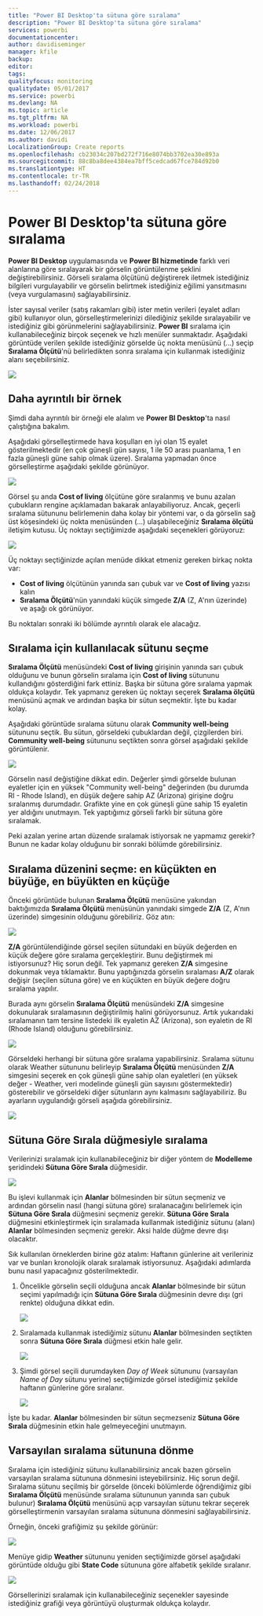 ```yaml
---
title: "Power BI Desktop'ta sütuna göre sıralama"
description: "Power BI Desktop'ta sütuna göre sıralama"
services: powerbi
documentationcenter: 
author: davidiseminger
manager: kfile
backup: 
editor: 
tags: 
qualityfocus: monitoring
qualitydate: 05/01/2017
ms.service: powerbi
ms.devlang: NA
ms.topic: article
ms.tgt_pltfrm: NA
ms.workload: powerbi
ms.date: 12/06/2017
ms.author: davidi
LocalizationGroup: Create reports
ms.openlocfilehash: cb23034c207bd272f716e8074bb3702ea30e893a
ms.sourcegitcommit: 88c8ba8dee4384ea7bff5cedcad67fce784d92b0
ms.translationtype: HT
ms.contentlocale: tr-TR
ms.lasthandoff: 02/24/2018
---
```

# <a name="sort-by-column-in-power-bi-desktop"></a>Power BI Desktop'ta sütuna göre sıralama
**Power BI Desktop** uygulamasında ve **Power BI hizmetinde** farklı veri alanlarına göre sıralayarak bir görselin görüntülenme şeklini değiştirebilirsiniz. Görseli sıralama ölçütünü değiştirerek iletmek istediğiniz bilgileri vurgulayabilir ve görselin belirtmek istediğiniz eğilimi yansıtmasını (veya vurgulamasını) sağlayabilirsiniz.

İster sayısal veriler (satış rakamları gibi) ister metin verileri (eyalet adları gibi) kullanıyor olun, görselleştirmelerinizi dilediğiniz şekilde sıralayabilir ve istediğiniz gibi görünmelerini sağlayabilirsiniz.  **Power BI** sıralama için kullanabileceğiniz birçok seçenek ve hızlı menüler sunmaktadır. Aşağıdaki görüntüde verilen şekilde istediğiniz görselde üç nokta menüsünü (...) seçip **Sıralama Ölçütü**'nü belirledikten sonra sıralama için kullanmak istediğiniz alanı seçebilirsiniz.

![](media/desktop-sort-by-column/sortbycolumn_2.png)

## <a name="more-depth-and-an-example"></a>Daha ayrıntılı bir örnek
Şimdi daha ayrıntılı bir örneği ele alalım ve **Power BI Desktop**'ta nasıl çalıştığına bakalım.

Aşağıdaki görselleştirmede hava koşulları en iyi olan 15 eyalet gösterilmektedir (en çok güneşli gün sayısı, 1 ile 50 arası puanlama, 1 en fazla güneşli güne sahip olmak üzere). Sıralama yapmadan önce görselleştirme aşağıdaki şekilde görünüyor.

![](media/desktop-sort-by-column/sortbycolumn_1.png)

Görsel şu anda **Cost of living** ölçütüne göre sıralanmış ve bunu azalan çubukların rengine açıklamadan bakarak anlayabiliyoruz. Ancak, geçerli sıralama sütununu belirlemenin daha kolay bir yöntemi var, o da görselin sağ üst köşesindeki üç nokta menüsünden (...) ulaşabileceğiniz **Sıralama ölçütü** iletişim kutusu. Üç noktayı seçtiğimizde aşağıdaki seçenekleri görüyoruz:

![](media/desktop-sort-by-column/sortbycolumn_2.png)

Üç noktayı seçtiğinizde açılan menüde dikkat etmeniz gereken birkaç nokta var:

* **Cost of living** ölçütünün yanında sarı çubuk var ve **Cost of living** yazısı kalın
* **Sıralama Ölçütü**'nün yanındaki küçük simgede **Z/A** (Z, A'nın üzerinde) ve aşağı ok görünüyor.

Bu noktaları sonraki iki bölümde ayrıntılı olarak ele alacağız.

## <a name="selecting-which-column-to-use-for-sorting"></a>Sıralama için kullanılacak sütunu seçme
**Sıralama Ölçütü** menüsündeki **Cost of living** girişinin yanında sarı çubuk olduğunu ve bunun görselin sıralama için **Cost of living** sütununu kullandığını gösterdiğini fark ettiniz. Başka bir sütuna göre sıralama yapmak oldukça kolaydır. Tek yapmanız gereken üç noktayı seçerek **Sıralama ölçütü** menüsünü açmak ve ardından başka bir sütun seçmektir. İşte bu kadar kolay.

Aşağıdaki görüntüde sıralama sütunu olarak **Community well-being** sütununu seçtik. Bu sütun, görseldeki çubuklardan değil, çizgilerden biri. **Community well-being** sütununu seçtikten sonra görsel aşağıdaki şekilde görüntülenir.

![](media/desktop-sort-by-column/sortbycolumn_3.png)

Görselin nasıl değiştiğine dikkat edin. Değerler şimdi görselde bulunan eyaletler için en yüksek "Community well-being" değerinden (bu durumda RI - Rhode Island), en düşük değere sahip AZ (Arizona) girişine doğru sıralanmış durumdadır. Grafikte yine en çok güneşli güne sahip 15 eyaletin yer aldığını unutmayın. Tek yaptığımız görseli farklı bir sütuna göre sıralamak.

Peki azalan yerine artan düzende sıralamak istiyorsak ne yapmamız gerekir? Bunun ne kadar kolay olduğunu bir sonraki bölümde görebilirsiniz.

## <a name="selecting-the-sort-order---smallest-to-largest-largest-to-smallest"></a>Sıralama düzenini seçme: en küçükten en büyüğe, en büyükten en küçüğe
Önceki görüntüde bulunan **Sıralama Ölçütü** menüsüne yakından baktığımızda **Sıralama Ölçütü** menüsünün yanındaki simgede **Z/A** (Z, A'nın üzerinde) simgesinin olduğunu görebiliriz. Göz atın:

![](media/desktop-sort-by-column/sortbycolumn_4.png)

**Z/A** görüntülendiğinde görsel seçilen sütundaki en büyük değerden en küçük değere göre sıralama gerçekleştirir. Bunu değiştirmek mi istiyorsunuz? Hiç sorun değil. Tek yapmanız gereken **Z/A** simgesine dokunmak veya tıklamaktır. Bunu yaptığınızda görselin sıralaması **A/Z** olarak değişir (seçilen sütuna göre) ve en küçükten en büyük değere doğru sıralama yapılır.

Burada aynı görselin **Sıralama Ölçütü** menüsündeki **Z/A** simgesine dokunularak sıralamasının değiştirilmiş halini görüyorsunuz. Artık yukarıdaki sıralamanın tam tersine listedeki ilk eyaletin AZ (Arizona), son eyaletin de RI (Rhode Island) olduğunu görebilirsiniz.

![](media/desktop-sort-by-column/sortbycolumn_5.png)

Görseldeki herhangi bir sütuna göre sıralama yapabilirsiniz. Sıralama sütunu olarak Weather sütununu belirleyip **Sıralama Ölçütü** menüsünden **Z/A** simgesini seçerek en çok güneşli güne sahip olan eyaletleri (en yüksek değer - Weather, veri modelinde güneşli gün sayısını göstermektedir) gösterebilir ve görseldeki diğer sütunların aynı kalmasını sağlayabiliriz. Bu ayarların uygulandığı görseli aşağıda görebilirsiniz.

![](media/desktop-sort-by-column/sortbycolumn_6.png)

## <a name="sort-using-the-sort-by-column-button"></a>Sütuna Göre Sırala düğmesiyle sıralama
Verilerinizi sıralamak için kullanabileceğiniz bir diğer yöntem de **Modelleme** şeridindeki **Sütuna Göre Sırala** düğmesidir.

![](media/desktop-sort-by-column/sortbycolumn_8.png)

Bu işlevi kullanmak için **Alanlar** bölmesinden bir sütun seçmeniz ve ardından görselin nasıl (hangi sütuna göre) sıralanacağını belirlemek için **Sütuna Göre Sırala** düğmesini seçmeniz gerekir. **Sütuna Göre Sırala** düğmesini etkinleştirmek için sıralamada kullanmak istediğiniz sütunu (alanı) **Alanlar** bölmesinden seçmeniz gerekir. Aksi halde düğme devre dışı olacaktır.

Sık kullanılan örneklerden birine göz atalım: Haftanın günlerine ait verileriniz var ve bunları kronolojik olarak sıralamak istiyorsunuz. Aşağıdaki adımlarda bunu nasıl yapacağınız gösterilmektedir.

1. Öncelikle görselin seçili olduğuna ancak **Alanlar** bölmesinde bir sütun seçimi yapılmadığı için **Sütuna Göre Sırala** düğmesinin devre dışı (gri renkte) olduğuna dikkat edin.
   
   ![](media/desktop-sort-by-column/sortbycolumn_9a.png)
2. Sıralamada kullanmak istediğimiz sütunu **Alanlar** bölmesinden seçtikten sonra **Sütuna Göre Sırala** düğmesi etkin hale gelir.
   
   ![](media/desktop-sort-by-column/sortbycolumn_10.png)
3. Şimdi görsel seçili durumdayken *Day of Week* sütununu (varsayılan *Name of Day* sütunu yerine) seçtiğimizde görsel istediğimiz şekilde haftanın günlerine göre sıralanır.
   
   ![](media/desktop-sort-by-column/sortbycolumn_11.png)

İşte bu kadar. **Alanlar** bölmesinden bir sütun seçmezseniz **Sütuna Göre Sırala** düğmesinin etkin hale gelmeyeceğini unutmayın.

## <a name="getting-back-to-default-column-for-sorting"></a>Varsayılan sıralama sütununa dönme
Sıralama için istediğiniz sütunu kullanabilirsiniz ancak bazen görselin varsayılan sıralama sütununa dönmesini isteyebilirsiniz. Hiç sorun değil. Sıralama sütunu seçilmiş bir görselde (önceki bölümlerde öğrendiğimiz gibi **Sıralama Ölçütü** menüsünde sıralama sütununun yanında sarı çubuk bulunur) **Sıralama Ölçütü** menüsünü açıp varsayılan sütunu tekrar seçerek görselleştirmenin varsayılan sıralama sütununa dönmesini sağlayabilirsiniz.

Örneğin, önceki grafiğimiz şu şekilde görünür:

![](media/desktop-sort-by-column/sortbycolumn_6.png)

Menüye gidip **Weather** sütununu yeniden seçtiğimizde görsel aşağıdaki görüntüde olduğu gibi **State Code** sütununa göre alfabetik şekilde sıralanır.

![](media/desktop-sort-by-column/sortbycolumn_7.png)

Görsellerinizi sıralamak için kullanabileceğiniz seçenekler sayesinde istediğiniz grafiği veya görüntüyü oluşturmak oldukça kolaydır.

